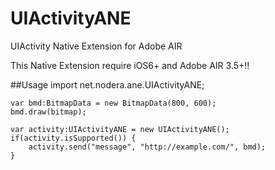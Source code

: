 UIActivityANE
=============

UIActivity Native Extension for Adobe AIR

This Native Extension require iOS6+ and Adobe AIR 3.5+!!

##Usage
	import net.nodera.ane.UIActivityANE;

	var bmd:BitmapData = new BitmapData(800, 600);
	bmd.draw(bitmap);

	var activity:UIActivityANE = new UIActivityANE();
	if(activity.isSupported()) {		activity.send("message", "http://example.com/", bmd);	}


